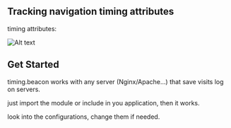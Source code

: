 ## Tracking navigation timing attributes
 timing attributes:

![Alt text](https://dvcs.w3.org/hg/webperf/raw-file/tip/specs/NavigationTiming/timing-overview.png)

## Get Started
 timing.beacon works with any server (Nginx/Apache...) that save visits log on servers.

 just import the module or include in you application, then it works.

 look into the configurations, change them if needed.